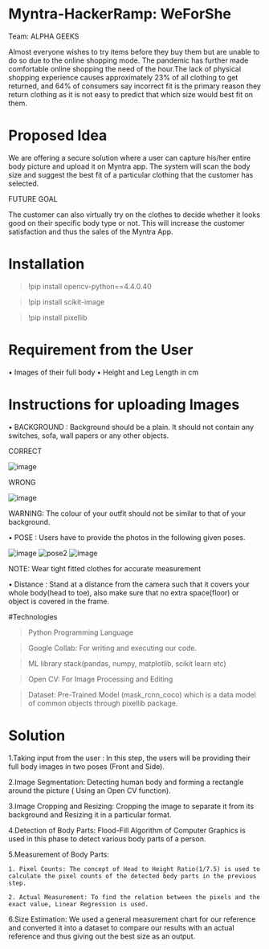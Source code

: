 # Myntra-HackerRamp: WeForShe
Team: ALPHA GEEKS

Almost everyone wishes to try items before they buy them but are unable to do so due to the online shopping mode. The pandemic has further made comfortable online shopping the need of the hour.The lack of physical shopping experience causes approximately 23% of all clothing to get returned, and 64% of consumers say incorrect fit is the primary reason they return clothing as it is not easy to predict that which size would best fit on them.


# Proposed Idea
We are offering a secure solution where a user can capture his/her entire body picture and upload it on Myntra app. The system will scan the body size and suggest the best fit of a particular clothing that the customer has selected.


FUTURE GOAL

The customer can also virtually try on the clothes to decide whether it looks good on their specific body type or not. This will increase the customer satisfaction and thus the sales of the Myntra App.



# Installation

> !pip install opencv-python==4.4.0.40

> !pip install scikit-image

> !pip install pixellib


# Requirement from the User
•	Images of their full body
•	Height and Leg Length in cm

# Instructions for uploading Images
•	BACKGROUND :
Background should be a plain. It should not contain any switches, sofa, wall papers or any other objects.


CORRECT 

![image](https://user-images.githubusercontent.com/60663789/114011695-28f1b900-9883-11eb-8434-22b1d7c0500c.png)           

WRONG

![image](https://user-images.githubusercontent.com/60663789/114011883-5b031b00-9883-11eb-9251-191f9024b1ff.png)

WARNING: The colour of your outfit should not be similar to that of your background.


•	POSE :
Users have to provide the photos in the following given poses.


![image](https://user-images.githubusercontent.com/60663789/114013812-97377b00-9885-11eb-8ea5-cd28a8e07695.png)  ![pose2](https://user-images.githubusercontent.com/60663789/114013925-b2a28600-9885-11eb-8b10-f9fef2037344.PNG) ![image](https://user-images.githubusercontent.com/60663789/114013987-c5b55600-9885-11eb-8dc9-ec82fd14067f.png)



NOTE: Wear tight fitted clothes for accurate measurement


•	Distance :
Stand at a distance from the camera such that it covers your whole body(head to toe),  also make sure that no extra space(floor) or object is covered in the frame.

#Technologies

> Python Programming Language

> Google Collab: For writing and executing our code.

> ML library stack(pandas, numpy, matplotlib, scikit learn etc)

> Open CV: For Image Processing and Editing

> Dataset: Pre-Trained Model (mask_rcnn_coco) which is a data model of common objects through pixellib package.



# Solution

1.Taking input from the user : In this step, the users will be providing their full body images in two poses (Front and Side).

2.Image Segmentation: Detecting human body and forming a rectangle around the picture ( Using an Open CV function).

3.Image Cropping and Resizing: Cropping the image to separate it from its background and Resizing it in a particular format.

4.Detection of Body Parts: Flood-Fill Algorithm of Computer Graphics is used in this phase to detect various body parts of a person.

5.Measurement of Body Parts:


	1. Pixel Counts: The concept of Head to Height Ratio(1/7.5) is used to calculate the pixel counts of the detected body parts in the previous step.

 	2. Actual Measurement: To find the relation between the pixels and the exact value, Linear Regression is used.


6.Size Estimation: We used a general measurement chart for our reference and converted it into a dataset to compare our results with an actual reference and thus giving out the best size as an output.










                                                                                             
